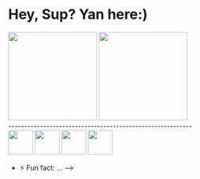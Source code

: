 # Hey, Sup? Yan here:)
<div>
  <img height=180px src="https://github-readme-stats.vercel.app/api?username=yanmullerwk&show_icons=true&theme=dark"> 
  <img height=180px src="https://github-readme-stats.vercel.app/api/top-langs/?username=yanmullerwk&layout=compact&theme=dark&langs_count=10">
</div>
----------------------------------------------------------
<div>
  <img height=50px width=50px src="https://cdn.jsdelivr.net/gh/devicons/devicon@latest/icons/java/java-original.svg" />
  <img height=50px width=50px src="https://cdn.jsdelivr.net/gh/devicons/devicon@latest/icons/javascript/javascript-plain.svg" />
  <img height=50px width=50px src="https://cdn.jsdelivr.net/gh/devicons/devicon@latest/icons/typescript/typescript-plain.svg" />
  <img height=50px width=50px  src="https://cdn.jsdelivr.net/gh/devicons/devicon@latest/icons/html5/html5-plain.svg" /> 
</div>

- ⚡ Fun fact: ...
-->
